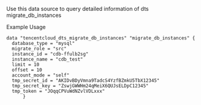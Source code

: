 Use this data source to query detailed information of dts migrate_db_instances

Example Usage

```hcl
data "tencentcloud_dts_migrate_db_instances" "migrate_db_instances" {
  database_type = "mysql"
  migrate_role = "src"
  instance_id = "cdb-ffulb2sg"
  instance_name = "cdb_test"
  limit = 10
  offset = 10
  account_mode = "self"
  tmp_secret_id = "AKIDvBDyVmna9TadcS4YzfBZmkU5TbX12345"
  tmp_secret_key = "ZswjGWWHm24qMeiX6QUJsELDpC12345"
  tmp_token = "JOqqCPVuWdNZvlVDLxxx"
      }
```